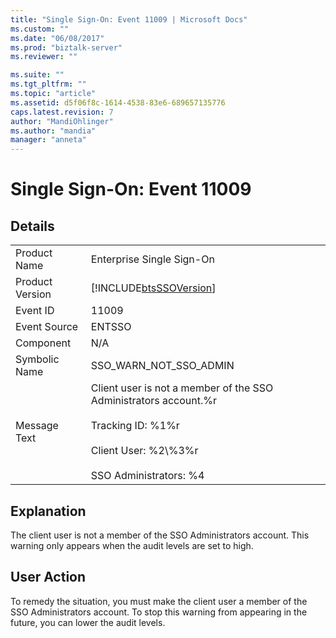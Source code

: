 ```yaml
---
title: "Single Sign-On: Event 11009 | Microsoft Docs"
ms.custom: ""
ms.date: "06/08/2017"
ms.prod: "biztalk-server"
ms.reviewer: ""

ms.suite: ""
ms.tgt_pltfrm: ""
ms.topic: "article"
ms.assetid: d5f06f8c-1614-4538-83e6-689657135776
caps.latest.revision: 7
author: "MandiOhlinger"
ms.author: "mandia"
manager: "anneta"
---
```

# Single Sign-On: Event 11009
## Details  
  
|||  
|-|-|  
|Product Name|Enterprise Single Sign-On|  
|Product Version|[!INCLUDE[btsSSOVersion](../includes/btsssoversion-md.md)]|  
|Event ID|11009|  
|Event Source|ENTSSO|  
|Component|N/A|  
|Symbolic Name|SSO_WARN_NOT_SSO_ADMIN|  
|Message Text|Client user is not a member of the SSO Administrators account.%r<br /><br /> Tracking ID: %1%r<br /><br /> Client User: %2\\%3%r<br /><br /> SSO Administrators: %4|  
  
## Explanation  
 The client user is not a member of the SSO Administrators account. This warning only appears when the audit levels are set to high.  
  
## User Action  
 To remedy the situation, you must make the client user a member of the SSO Administrators account. To stop this warning from appearing in the future, you can lower the audit levels.